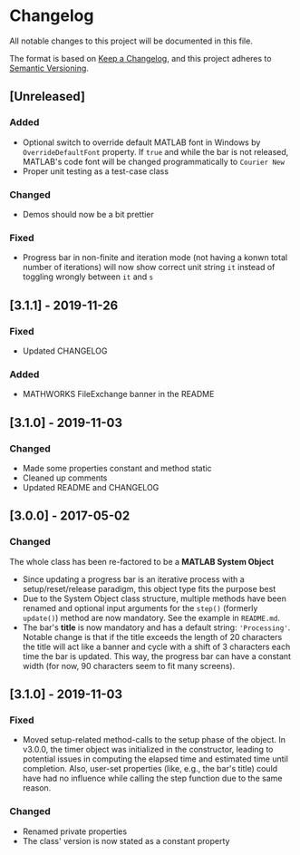 # Changelog
All notable changes to this project will be documented in this file.

The format is based on [Keep a Changelog](https://keepachangelog.com/en/1.0.0/),
and this project adheres to [Semantic Versioning](https://semver.org/spec/v2.0.0.html).

## [Unreleased]
### Added
- Optional switch to override default MATLAB font in Windows by `OverrideDefaultFont` property. If `true` and while the bar is not released, MATLAB's code font will be changed programmatically to `Courier New`
- Proper unit testing as a test-case class

### Changed
- Demos should now be a bit prettier

### Fixed
- Progress bar in non-finite and iteration mode (not having a konwn total number of iterations) will now show correct unit string `it` instead of toggling wrongly between `it` and `s`

## [3.1.1] - 2019-11-26
### Fixed
- Updated CHANGELOG

### Added
- MATHWORKS FileExchange banner in the README

## [3.1.0] - 2019-11-03
### Changed
- Made some properties constant and method static
- Cleaned up comments
- Updated README and CHANGELOG

## [3.0.0] - 2017-05-02
### Changed
The whole class has been re-factored to be a **MATLAB System Object**
- Since updating a progress bar is an iterative process with a setup/reset/release paradigm, this object type fits the purpose best
- Due to the System Object class structure, multiple methods have been renamed and optional input arguments for the `step()` (formerly `update()`) method are now mandatory. See the example in `README.md`.
- The bar's **title** is now mandatory and has a default string: `'Processing'`. Notable change is that if the title exceeds the length of 20 characters the title will act like a banner and cycle with a shift of 3 characters each time the bar is updated. This way, the progress bar can have a constant width (for now, 90 characters seem to fit many screens).

## [3.1.0] - 2019-11-03
### Fixed
- Moved setup-related method-calls to the setup phase of the object. In v3.0.0, the timer object was initialized in the constructor, leading to potential issues in computing the elapsed time and estimated time until completion. Also, user-set properties (like, e.g., the bar's title) could have had no influence while calling the step function due to the same reason.

### Changed
- Renamed private properties
- The class' version is now stated as a constant property